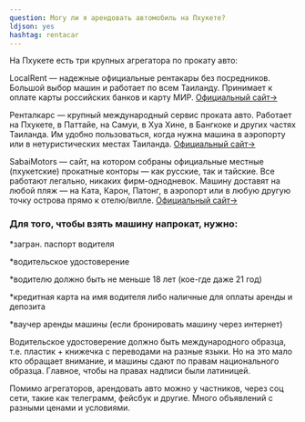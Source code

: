 ```yaml
---
question: Могу ли я арендовать автомобиль на Пхукете?
ldjson: yes
hashtag: rentacar
---
```


На Пхукете есть три крупных агрегатора по прокату авто:

LocalRent — надежные официальные рентакары без посредников. Большой выбор машин и работает по всем Таиланду. Принимает к оплате карты российских банков и карту МИР. [Официальный сайт→](https://life-thai.com/goto/thailand.myrentacar/thailand/)

Ренталкарс — крупный международный сервис проката авто. Работает на Пхукете, в Паттайе, на Самуи, в Хуа Хине, в Бангкоке и других частях Таиланда. Им удобно пользоваться, когда нужна машина в аэропорту или в нетуристических местах Таиланда. [Официальный сайт→](https://life-thai.com/goto/rentalcars/thailand/)

SabaiMotors — сайт, на котором собраны официальные местные (пхукетские) прокатные конторы — как русские, так и тайские. Все работают легально, никаких фирм-однодневок. Машину доставят на любой пляж — на Ката, Карон, Патонг, в аэропорт или в любую другую точку острова прямо к отелю/вилле. [Официальный сайт→](https://life-thai.com/goto/sabaimotors/)

### Для того, чтобы взять машину напрокат, нужно:

*загран. паспорт водителя

*водительское удостоверение

*водителю должно быть не меньше 18 лет (кое-где даже 21 год)

*кредитная карта на имя водителя либо наличные для оплаты аренды и депозита

*ваучер аренды машины (если бронировать машину через интернет)

Водительское удостоверение должно быть международного образца, т.е. пластик + книжечка с переводами на разные языки. Но на это мало кто обращает внимание, и машины сдают по правам национального образца. Главное, чтобы на правах надписи были латиницей.

Помимо агрегаторов, арендовать авто можно у частников, через соц сети, такие как телеграмм, фейсбук и другие. Много объявлений с разными ценами и условиями. 

